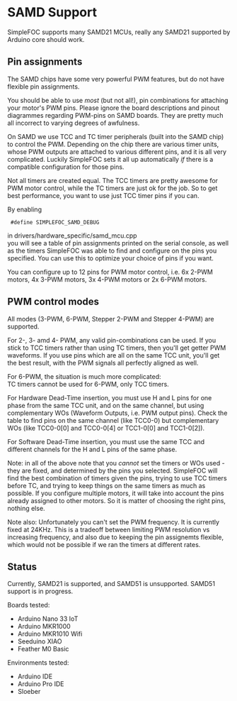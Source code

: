
# SAMD Support

SimpleFOC supports many SAMD21 MCUs, really any SAMD21 supported by Arduino core should work.

## Pin assignments

The SAMD chips have some very powerful PWM features, but do not have flexible pin assignments.

You should be able to use *most* (but not all!), pin combinations for attaching your motor's PWM pins. Please ignore the board descriptions and pinout diagrammes regarding PWM-pins on SAMD boards. They are pretty much all incorrect to varying degrees of awfulness.

On SAMD we use TCC and TC timer peripherals (built into the SAMD chip) to control the PWM. Depending on the chip there are various timer units, whose PWM outputs are attached to various different pins, and it is all very complicated. Luckily SimpleFOC sets it all up automatically *if* there is a compatible configuration for those pins.

Not all timers are created equal. The TCC timers are pretty awesome for PWM motor control, while the TC timers are just ok for the job. So to get best performance, you want to use just TCC timer pins if you can.

By enabling

```
 #define SIMPLEFOC_SAMD_DEBUG
```

in drivers/hardware_specific/samd_mcu.cpp<br>
you will see a table of pin assignments printed on the serial console, as well as the timers SimpleFOC was able to find and configure on the pins you specified. You can use this to optimize your choice of pins if you want.

You can configure up to 12 pins for PWM motor control, i.e. 6x 2-PWM motors, 4x 3-PWM motors, 3x 4-PWM motors or 2x 6-PWM motors. 

## PWM control modes

All modes (3-PWM, 6-PWM, Stepper 2-PWM and Stepper 4-PWM) are supported.

For 2-, 3- amd 4- PWM, any valid pin-combinations can be used. If you stick to TCC timers rather than using TC timers, then you'll get getter PWM waveforms. If you use pins which are all on the same TCC unit, you'll get the best result, with the PWM signals all perfectly aligned as well.

For 6-PWM, the situation is much more complicated:<br>
TC timers cannot be used for 6-PWM, only TCC timers.

For Hardware Dead-Time insertion, you must use H and L pins for one phase from the same TCC unit, and on the same channel, but using complementary WOs (Waveform Outputs, i.e. PWM output pins). Check the table to find pins on the same channel (like TCC0-0) but complementary WOs (like TCC0-0[0] and TCC0-0[4] or TCC1-0[0] and TCC1-0[2]).

For Software Dead-Time insertion, you must use the same TCC and different channels for the H and L pins of the same phase.

Note: in all of the above note that you *cannot* set the timers or WOs used - they are fixed, and determined by the pins you selected. SimpleFOC will find the best combination of timers given the pins, trying to use TCC timers before TC, and trying to keep things on the same timers as much as possible. If you configure multiple motors, it will take into account the pins already assigned to other motors.
So it is matter of choosing the right pins, nothing else.

Note also: Unfortunately you can't set the PWM frequency. It is currently fixed at 24KHz. This is a tradeoff between limiting PWM resolution vs
increasing frequency, and also due to keeping the pin assignemts flexible, which would not be possible if we ran the timers at different rates.

## Status

Currently, SAMD21 is supported, and SAMD51 is unsupported. SAMD51 support is in progress.

Boards tested:

 * Arduino Nano 33 IoT
 * Arduino MKR1000
 * Arduino MKR1010 Wifi
 * Seeduino XIAO
 * Feather M0 Basic

Environments tested:

 * Arduino IDE
 * Arduino Pro IDE
 * Sloeber
